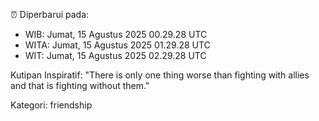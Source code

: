 ⏰ Diperbarui pada:
- WIB: Jumat, 15 Agustus 2025 00.29.28 UTC
- WITA: Jumat, 15 Agustus 2025 01.29.28 UTC
- WIT: Jumat, 15 Agustus 2025 02.29.28 UTC

Kutipan Inspiratif:
"There is only one thing worse than fighting with allies and that is fighting without them."


Kategori: friendship

